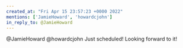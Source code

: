 ```yaml
---
created_at: "Fri Apr 15 23:57:23 +0000 2022"
mentions: ['JamieHoward', 'howardcjohn']
in_reply_to: @JamieHoward
---
```


@JamieHoward @howardcjohn Just scheduled! Looking forward to it!
